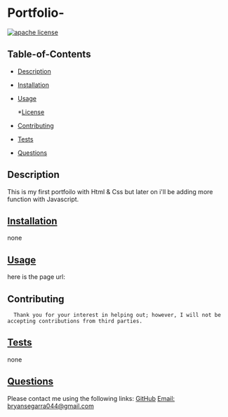 # Portfolio-
 [![apache license](https://img.shields.io/badge/License-apache-blue.svg)](undefined)

  ## Table-of-Contents
  * [Description](#description)
  * [Installation](#installation)
  * [Usage](#usage)
  
    *[License](#license)
    
  * [Contributing](#contributing)
  * [Tests](#tests)
  * [Questions](#questions)
  
  ## Description
  This is my first portfoilo with Html & Css but later on i'll be adding more function with Javascript.

  ## [Installation](#table-of-contents)
  none

  ## [Usage](#table-of-contents)
  here is the page url: 

  ## Contributing


   
      Thank you for your interest in helping out; however, I will not be accepting contributions from third parties.
      
  ## [Tests](#table-of-contents)
  none

  ##  [Questions](#table-of-contents)
  Please contact me using the following links:
  [GitHub](https://github.com/Bryguy20)
  [Email: bryansegarra044@gmail.com](mailto:bryansegarra044@gmail.com)
